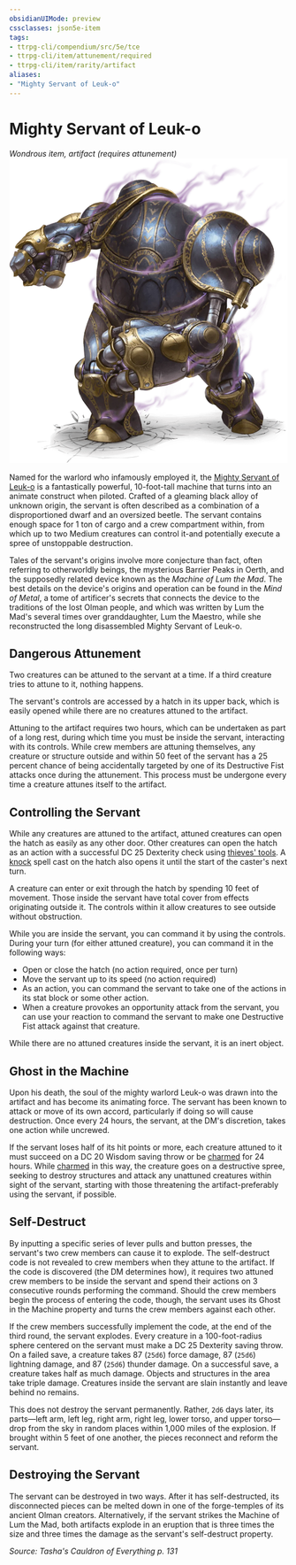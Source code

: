 ```yaml
---
obsidianUIMode: preview
cssclasses: json5e-item
tags:
- ttrpg-cli/compendium/src/5e/tce
- ttrpg-cli/item/attunement/required
- ttrpg-cli/item/rarity/artifact
aliases: 
- "Mighty Servant of Leuk-o"
---
```

# Mighty Servant of Leuk-o
*Wondrous item, artifact (requires attunement)*  
![](Інструменти%20ДМ/CLI/items/img/mighty-servant-of-leuk-o.webp#right)


Named for the warlord who infamously employed it, the [Mighty Servant of Leuk-o](Інструменти%20ДМ/CLI/bestiary/construct/mighty-servant-of-leuk-o-tce.md) is a fantastically powerful, 10-foot-tall machine that turns into an animate construct when piloted. Crafted of a gleaming black alloy of unknown origin, the servant is often described as a combination of a disproportioned dwarf and an oversized beetle. The servant contains enough space for 1 ton of cargo and a crew compartment within, from which up to two Medium creatures can control it-and potentially execute a spree of unstoppable destruction.

Tales of the servant's origins involve more conjecture than fact, often referring to otherworldly beings, the mysterious Barrier Peaks in Oerth, and the supposedly related device known as the *Machine of Lum the Mad*. The best details on the device's origins and operation can be found in the *Mind of Metal*, a tome of artificer's secrets that connects the device to the traditions of the lost Olman people, and which was written by Lum the Mad's several times over granddaughter, Lum the Maestro, while she reconstructed the long disassembled Mighty Servant of Leuk-o.

## Dangerous Attunement

Two creatures can be attuned to the servant at a time. If a third creature tries to attune to it, nothing happens.

The servant's controls are accessed by a hatch in its upper back, which is easily opened while there are no creatures attuned to the artifact.

Attuning to the artifact requires two hours, which can be undertaken as part of a long rest, during which time you must be inside the servant, interacting with its controls. While crew members are attuning themselves, any creature or structure outside and within 50 feet of the servant has a 25 percent chance of being accidentally targeted by one of its Destructive Fist attacks once during the attunement. This process must be undergone every time a creature attunes itself to the artifact.

## Controlling the Servant

While any creatures are attuned to the artifact, attuned creatures can open the hatch as easily as any other door. Other creatures can open the hatch as an action with a successful DC 25 Dexterity check using [thieves' tools](Інструменти%20ДМ/CLI/items/thieves-tools-xphb.md). A [knock](Інструменти%20ДМ/CLI/spells/knock-xphb.md) spell cast on the hatch also opens it until the start of the caster's next turn.

A creature can enter or exit through the hatch by spending 10 feet of movement. Those inside the servant have total cover from effects originating outside it. The controls within it allow creatures to see outside without obstruction.

While you are inside the servant, you can command it by using the controls. During your turn (for either attuned creature), you can command it in the following ways:

- Open or close the hatch (no action required, once per turn)  
- Move the servant up to its speed (no action required)  
- As an action, you can command the servant to take one of the actions in its stat block or some other action.  
- When a creature provokes an opportunity attack from the servant, you can use your reaction to command the servant to make one Destructive Fist attack against that creature.  

While there are no attuned creatures inside the servant, it is an inert object.

## Ghost in the Machine

Upon his death, the soul of the mighty warlord Leuk-o was drawn into the artifact and has become its animating force. The servant has been known to attack or move of its own accord, particularly if doing so will cause destruction. Once every 24 hours, the servant, at the DM's discretion, takes one action while uncrewed.

If the servant loses half of its hit points or more, each creature attuned to it must succeed on a DC 20 Wisdom saving throw or be [charmed](Інструменти%20ДМ/CLI/rules/conditions.md#Charmed) for 24 hours. While [charmed](Інструменти%20ДМ/CLI/rules/conditions.md#Charmed) in this way, the creature goes on a destructive spree, seeking to destroy structures and attack any unattuned creatures within sight of the servant, starting with those threatening the artifact-preferably using the servant, if possible.

## Self-Destruct

By inputting a specific series of lever pulls and button presses, the servant's two crew members can cause it to explode. The self-destruct code is not revealed to crew members when they attune to the artifact. If the code is discovered (the DM determines how), it requires two attuned crew members to be inside the servant and spend their actions on 3 consecutive rounds performing the command. Should the crew members begin the process of entering the code, though, the servant uses its Ghost in the Machine property and turns the crew members against each other.

If the crew members successfully implement the code, at the end of the third round, the servant explodes. Every creature in a 100-foot-radius sphere centered on the servant must make a DC 25 Dexterity saving throw. On a failed save, a creature takes 87 (`25d6`) force damage, 87 (`25d6`) lightning damage, and 87 (`25d6`) thunder damage. On a successful save, a creature takes half as much damage. Objects and structures in the area take triple damage. Creatures inside the servant are slain instantly and leave behind no remains.

This does not destroy the servant permanently. Rather, `2d6` days later, its parts—left arm, left leg, right arm, right leg, lower torso, and upper torso—drop from the sky in random places within 1,000 miles of the explosion. If brought within 5 feet of one another, the pieces reconnect and reform the servant.

## Destroying the Servant

The servant can be destroyed in two ways. After it has self-destructed, its disconnected pieces can be melted down in one of the forge-temples of its ancient Olman creators. Alternatively, if the servant strikes the Machine of Lum the Mad, both artifacts explode in an eruption that is three times the size and three times the damage as the servant's self-destruct property.

*Source: Tasha's Cauldron of Everything p. 131*
